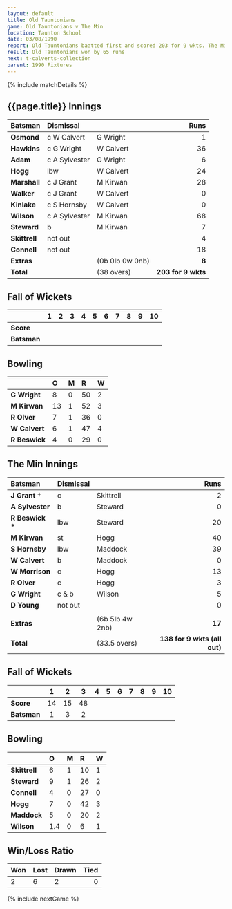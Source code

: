 ```yaml
---
layout: default
title: Old Tauntonians
game: Old Tauntonians v The Min
location: Taunton School
date: 03/08/1990
report: Old Tauntonians baatted first and scored 203 for 9 wkts. The Min replied with 138 for 9 wkts (all out)
result: Old Tauntonians won by 65 runs
next: t-calverts-collection
parent: 1990 Fixtures
---
```


{% include matchDetails %}

## {{page.title}} Innings

| Batsman | Dismissal |  | Runs |
|:---|:---|---|---:|
| **Osmond** | c W Calvert | G Wright | 1 | 
| **Hawkins** | c G Wright | W Calvert | 36 | 
| **Adam** | c A Sylvester | G Wright | 6 | 
| **Hogg** | lbw | W Calvert | 24 | 
| **Marshall** | c J Grant | M Kirwan | 28 |
| **Walker** | c J Grant | W Calvert | 0 | 
| **Kinlake** | c S Hornsby | W Calvert | 0 |
| **Wilson** | c A Sylvester | M Kirwan | 68 | 
| **Steward** | b | M Kirwan | 7 |
| **Skittrell** | not out |  | 4 | 
| **Connell** | not out |  | 18 | 
| **Extras** | | (0b 0lb 0w 0nb) | **8** | 
| **Total** | | (38 overs) | **203 for 9 wkts** | 

## Fall of Wickets

| | 1 | 2 | 3 | 4 | 5 | 6 | 7 | 8 | 9 | 10 |
|---|:---:|:---:|:---:|:---:|:---:|:---:|:---:|:---:|:---:|:---:|
| **Score** |  |  |  |  |  |  |  |  |  |  |
| **Batsman** |  |  |  |  |  |  |  |  |  |  |

## Bowling

| | O | M | R | W |
|---|:---|:---|:---|:---|
| **G Wright** | 8 | 0 | 50 | 2 | 
| **M Kirwan** | 13 | 1 | 52 | 3 | 
| **R Olver** | 7 | 1 | 36 | 0 | 
| **W Calvert** | 6 | 1 | 47 | 4 | 
| **R Beswick** | 4 | 0 | 29 | 0 |

## The Min Innings

| Batsman | Dismissal |  | Runs |
|:---|:---|---|---:|
| **J Grant &#8224;** | c | Skittrell | 2 | 
| **A Sylvester** | b | Steward | 0 | 
| **R Beswick &#42;** | lbw | Steward | 20 | 
| **M Kirwan** | st | Hogg | 40 | 
| **S Hornsby** | lbw | Maddock | 39 | 
| **W Calvert** | b | Maddock | 0 | 
| **W Morrison** | c | Hogg | 13 | 
| **R Olver** | c | Hogg | 3 | 
| **G Wright** | c & b | Wilson | 5 | 
| **D Young** | not out |  | 0 | 
|  |  |  |  | 
| **Extras** | | (6b 5lb 4w 2nb) | **17** | 
| **Total** | | (33.5 overs) | **138 for 9 wkts (all out)** | 

## Fall of Wickets

| | 1 | 2 | 3 | 4 | 5 | 6 | 7 | 8 | 9 | 10 |
|---|:---:|:---:|:---:|:---:|:---:|:---:|:---:|:---:|:---:|:---:|
| **Score** | 14 | 15 | 48 |  |  |  |  |  |  |  | 
| **Batsman** | 1 | 3 | 2 |  |  |  |  |  |  |  | 

## Bowling

| | O | M | R | W |
|---|:---|:---|:---|:---|
| **Skittrell** | 6 | 1 | 10 | 1 | 
| **Steward** | 9 | 1 | 26 | 2 | 
| **Connell** | 4 | 0 | 27 | 0 | 
| **Hogg** | 7 | 0 | 42 | 3 | 
| **Maddock** | 5 | 0 | 20 | 2 | 
| **Wilson** | 1.4 | 0 | 6 | 1 | 

## Win/Loss Ratio

| Won | Lost | Drawn | Tied |
|:---|:---|:---|---:|
| 2 | 6 | 2 | 0 |

{% include nextGame %}